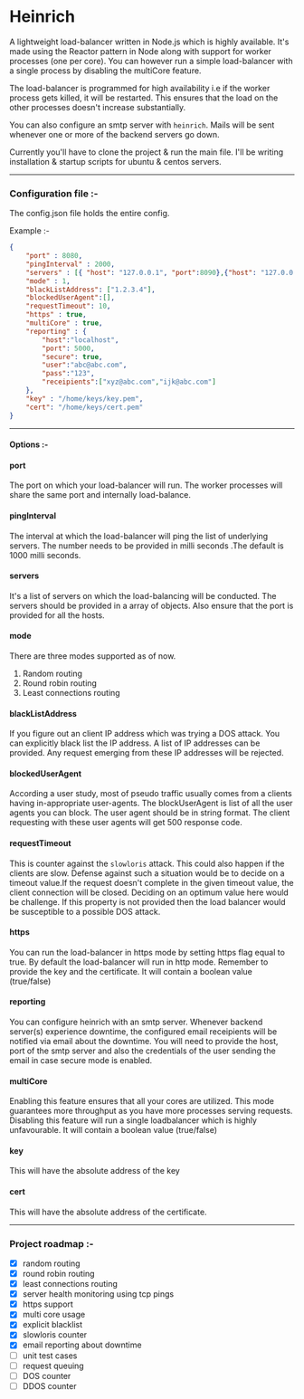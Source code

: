# Heinrich

A lightweight load-balancer written in Node.js which is highly available. It's made using the Reactor pattern in Node along with support for worker processes (one per core). You can however run a simple load-balancer with a single process by disabling the multiCore feature.

The load-balancer is programmed for high availability i.e if the worker process gets killed, it will be restarted. This ensures that the load on the other processes doesn't increase substantially.

You can also configure an smtp server with `heinrich`. Mails will be sent whenever one or more of the backend servers go down.

Currently you'll have to clone the project & run the main file. I'll be writing installation & startup scripts for ubuntu & centos servers.

-------------------------------------------------------
### Configuration file :-
The config.json file holds the entire config.

Example :-
```json
{
    "port" : 8080,
    "pingInterval" : 2000,
    "servers" : [{ "host": "127.0.0.1", "port":8090},{"host": "127.0.0.1", "port": 9000}],
    "mode" : 1,
    "blackListAddress": ["1.2.3.4"],
    "blockedUserAgent":[],
    "requestTimeout": 10,
    "https" : true,
    "multiCore" : true,
    "reporting" : {
        "host":"localhost",
        "port": 5000,
        "secure": true,
        "user":"abc@abc.com",
        "pass":"123",
        "receipients":["xyz@abc.com","ijk@abc.com"]
    },
    "key" : "/home/keys/key.pem",
    "cert": "/home/keys/cert.pem"
}
```

-------------------------------------------------------
#### Options :-
#### port
The port on which your load-balancer will run. The worker processes will share the same port and internally load-balance.

#### pingInterval
The interval at which the load-balancer will ping the list of underlying  servers. The number needs to be provided in milli seconds .The default is 1000 milli seconds.

#### servers
It's a list of servers on which the load-balancing will be conducted. The servers should be provided in a array of objects. Also ensure that the port is provided for all the hosts.

#### mode
There are three modes supported as of now.

 1.  Random routing
 2.  Round robin routing
 3.  Least connections routing


#### blackListAddress
If you figure out an client IP address which was trying a DOS attack. You can explicitly black list the IP address. A list of IP addresses can be provided. Any request emerging from these IP addresses will be rejected.

#### blockedUserAgent
According a user study, most of pseudo traffic usually comes from a clients having in-appropriate user-agents. The blockUserAgent is list of all the user agents you can block. The user agent should be in string format. The client requesting with these user agents will get 500 response code.

#### requestTimeout
This is counter against the `slowloris` attack. This could also happen if the clients are slow. Defense against such a situation would be to decide on a timeout value.If the request doesn't complete in the given timeout value, the client connection will be closed. Deciding on an optimum value here would be challenge. If this property is not provided then the load balancer would be susceptible to a possible DOS attack.

#### https
You can run the load-balancer in https mode by setting https flag equal to true. By default the load-balancer will run in http mode.
Remember to provide the key and the certificate. It will contain a boolean value (true/false)

#### reporting
You can configure heinrich with an smtp server. Whenever backend server(s) experience downtime, the
configured email receipients will be notified via email about the downtime. You will need to provide the host, port  of the smtp server  and also the credentials of the user sending the email in case secure mode is enabled.

#### multiCore
Enabling this feature ensures that all your cores are utilized. This mode guarantees more throughput as you have more processes serving requests. Disabling this feature will run a single loadbalancer which is highly unfavourable. It will contain a boolean value (true/false)

#### key
This will have the absolute address of the key

#### cert
This will have the absolute address of the certificate.

-------------------------------------------------------
### Project roadmap :-

- [x] random routing
- [x] round robin routing
- [x] least connections routing
- [x] server health monitoring using tcp pings
- [x] https support
- [x] multi core usage
- [x] explicit blacklist
- [x] slowloris counter
- [x] email reporting about downtime
- [ ] unit test cases
- [ ] request queuing
- [ ] DOS counter
- [ ] DDOS counter
